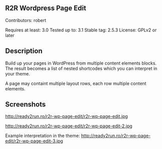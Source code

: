 R2R Wordpress Page Edit
-----------------------------------------

Contributors: robert

Requires at least: 3.0
Tested up to: 3.1
Stable tag: 2.5.3
License: GPLv2 or later

Description
-----------------------------------------

Build up your pages in WordPress from multiple content elements blocks. The result becomes a list of nested shortcodes which you can interpret in your theme.

A page may containt multiple layout rows, each row multiple content elements.


Screenshots
-----------------------------------------

http://ready2run.ro/r2r-wp-page-edit/r2r-wp-page-edit.jpg

http://ready2run.ro/r2r-wp-page-edit/r2r-wp-page-edit-2.jpg

Example interpretation in the theme: 
http://ready2run.ro/r2r-wp-page-edit/r2r-wp-page-edit-3.jpg